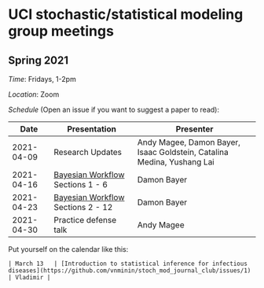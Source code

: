# UCI stochastic/statistical modeling group meetings

## Spring 2021

*Time*: Fridays, 1-2pm

*Location*: Zoom

*Schedule* (Open an issue if you want to suggest a paper to read):

| Date   | Presentation   | Presenter    |
|--------|----------------|--------------|
| 2021-04-09 | Research Updates | Andy Magee, Damon Bayer, Isaac Goldstein, Catalina Medina, Yushang Lai |
| 2021-04-16 | [Bayesian Workflow](https://arxiv.org/abs/2011.01808) Sections 1 - 6 | Damon Bayer |
| 2021-04-23 | [Bayesian Workflow](https://arxiv.org/abs/2011.01808) Sections 2 - 12 | Damon Bayer |
| 2021-04-30 | Practice defense talk | Andy Magee |



Put yourself on the calendar like this:
```
| March 13   | [Introduction to statistical inference for infectious diseases](https://github.com/vnminin/stoch_mod_journal_club/issues/1) | Vladimir |
```

